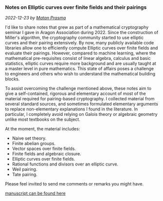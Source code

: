 ### Notes on Elliptic curves over finite fields and their pairings

*2022-12-23 by [Matan Prasma](https://sites.google.com/site/matanprasma/)*



I'd like to share notes that grew as part of a mathematical cryptography seminar I gave in Aragon Association during 2022. 
Since the construction of Miller's algorithm, the cryptography community started to use elliptic curves and their pairing extensively. 
By now, many publicly available code libraries allow one to efficiently compute Elliptic curves over finite fields and evaluate their pairings.
However, compared to machine learning, where the mathematical pre-requisites consist of linear algebra, calculus and basic statistics, elliptic curves require more background and are usually taught at a master level in pure mathematics. This state of affairs poses a challenge to engineers and others who wish to understand the mathematical building blocks. 

To assist overcoming the challenge mentioned above, these notes aim to give a self-contained, rigorous and elementary account of most of the material required for pairing-based cryptography. I collected material from several standard sources, and sometimes formulated elementary arguments to replace non-elementary explanations I found in the literature. 
In particular, I completely avoid relying on Galois theory or algebraic geometry unlike most textbooks on the subject. 

At the moment, the material includes: 

* Naive set theory.
* Finite abelian groups.
* Vector spaces over finite fields.
* Finite fields and algebraic closure.
* Elliptic curves over finite fields.
* Rational functions and divisors over an elliptic curve.
* Weil pairing.
* Tate pairing.

Please feel invited to send me comments or remarks you might have.

[manuscript can be found here](https://github.com/aragonzkresearch/blog/blob/matan/pdf/Aragon_Math_Seminar.pdf)
